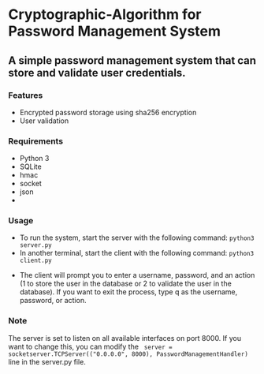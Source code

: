 # Cryptographic-Algorithm for Password Management System

## A simple password management system that can store and validate user credentials.

### Features
- Encrypted password storage using sha256 encryption
- User validation

### Requirements
- Python 3
- SQLite
- hmac
- socket
- json
- 
### Usage
* To run the system, start the server with the following command:
<code>python3 server.py</code>
* In another terminal, start the client with the following command:
<code>python3 client.py</code>
- The client will prompt you to enter a username, password, and an action (1 to store the user in the database or 2 to validate the user in the database). If you want to exit the process, type q as the username, password, or action.

### Note
The server is set to listen on all available interfaces on port 8000. If you want to change this, you can modify the <code> server = socketserver.TCPServer(("0.0.0.0", 8000), PasswordManagementHandler) </code> line in the server.py file.
